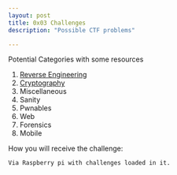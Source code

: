 ```yaml
---
layout: post
title: 0x03 Challenges
description: "Possible CTF problems"

---
```


Potential Categories with some resources

1. [Reverse Engineering](https://blog.udemy.com/reverse-engineering-tutorial/)
2. [Cryptography](https://ocw.mit.edu/courses/electrical-engineering-and-computer-science/6-875-cryptography-and-cryptanalysis-spring-2005/)
3. Miscellaneous 
4. Sanity
5. Pwnables
6. Web
7. Forensics
8. Mobile

How you will receive the challenge:

	Via Raspberry pi with challenges loaded in it.

